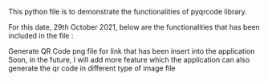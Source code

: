 This python file is to demonstrate the functionalities of pyqrcode library.

For this date, 29th October 2021, below are the functionalities that has been included in the file :

Generate QR Code png file for link that has been insert into the application
Soon, in the future, I will add more feature which the application can also generate the qr code in different type of image file

